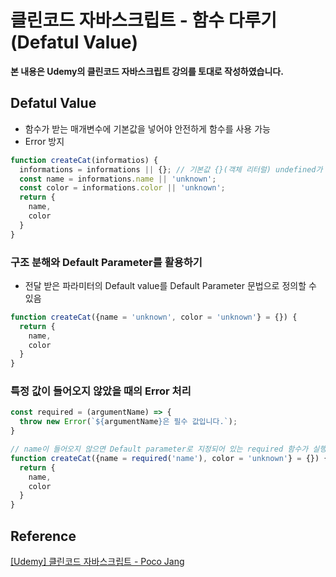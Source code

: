 # 클린코드 자바스크립트 - 함수 다루기(Defatul Value)



**본 내용은 Udemy의 클린코드 자바스크립트 강의를 토대로 작성하였습니다.**



## Defatul Value

* 함수가 받는 매개변수에 기본값을 넣어야 안전하게 함수를 사용 가능
* Error 방지

```JavaScript
function createCat(informatios) {
  informations = informations || {}; // 기본값 {}(객체 리터럴) undefined가 들어오는 것을 방지하여 Error 발생을 막음
  const name = informations.name || 'unknown';
  const color = informations.color || 'unknown';
  return {
    name,
    color
  }
}
```



### 구조 분해와 Default Parameter를 활용하기

* 전달 받은 파라미터의 Default value를 Default Parameter 문법으로 정의할 수 있음

```JavaScript
function createCat({name = 'unknown', color = 'unknown'} = {}) {
  return {
    name,
    color
  }
}
```



### 특정 값이 들어오지 않았을 때의 Error 처리

```JavaScript
const required = (argumentName) => {
  throw new Error(`${argumentName}은 필수 값입니다.`);
}

// name이 들어오지 않으면 Default parameter로 지정되어 있는 required 함수가 실행
function createCat({name = required('name'), color = 'unknown'} = {}) {
  return {
    name,
    color
  }
}
```





## Reference

[[Udemy] 클린코드 자바스크립트 - Poco Jang](https://www.udemy.com/course/clean-code-js/)

